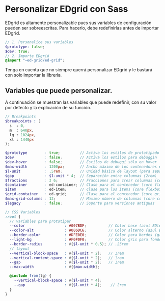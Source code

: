 # Personalizar EDgrid con Sass

EDgrid es altamente personalizable pues sus variables de configuración pueden ser sobreescritas. Para hacerlo, debe redefinirlas antes de importar EDgrid.

```scss
// 1. Personalice sus variables
$prototype: false;
$dev: true;
// 2. Importe EDgrid
@import "~ed-grid/ed-grid";
```

Tenga en cuenta que no siempre querrá personalizar EDgrid y le bastará con solo importar la librería.

## Variables que puede personalizar.

A continuación se muestran las variables que puede redefinir, con su valor por defecto y la explicación de su función.

```scss
// Breakpoints
$breakpoints : (
  s  : 0,
  m  : 640px,
  lg : 1024px,
  xl : 1440px
);

$prototype        : true;         // Activa los estilos de prototipado
$dev              : false;        // Activa los estilos para debuggin
$dev-hover        : false;        // Estilos de debuggi sólo en hover
$max-width        : 1200px;       // Ancho máximo de los contenedores ed-container y ed-grid
$l-unit           : .5rem;        // Unidad básica de layout (para separaciones verticales, margin y padding)
$gap              : $l-unit * 4;  // Separación entre columnas (2rem)
$fractions        : 3 6;          // Fracciones para crear columnas (core flexbox)
$container        : ed-container; // Clase para el contenedor (core flexbox)
$item             : ed-item;      // Clase para los items (core flexbox)
$grid-container   : ed-grid;      // Clase para el contenedor (core grid)
$max-grid-columns : 12;           // Máximo número de columnas (core css grid)
$legacy           : false;        // Soporte para versiones antiguas

// CSS Variables
:root {
  // Variables para prototipar
  --color                  : #007BDF;          // Color base (azul EDteam)
  --color-alt              : #006DC6;          // Color alterno (azul EDteam alterno)
  --border-color           : #DFE0E0;          // Color para bordes (gris suave)
  --light-bg               : #F0F0F0;          // Color gris para fondos
  --border-radius          : #{$l-unit * 0.5}; // .25rem
  // layout
  --vertical-block-space   : #{$l-unit * 2};   // 1rem
  --vertical-content-space : #{$l-unit * 2};   // 1rem
  --gap                    : #{$l-unit * 2};   // 1rem
  --max-width              : #{$max-width};

  @include from(lg) {
    --vertical-block-space : #{$l-unit * 4};
    --gap                  : #{$l-unit * 4};    // 2rem
  }
}
```
